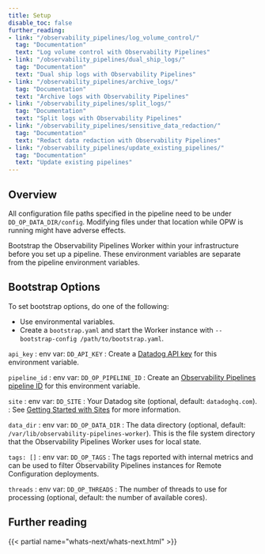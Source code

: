 ```yaml
---
title: Setup
disable_toc: false
further_reading:
- link: "/observability_pipelines/log_volume_control/"
  tag: "Documentation"
  text: "Log volume control with Observability Pipelines"
- link: "/observability_pipelines/dual_ship_logs/"
  tag: "Documentation"
  text: "Dual ship logs with Observability Pipelines"
- link: "/observability_pipelines/archive_logs/"
  tag: "Documentation"
  text: "Archive logs with Observability Pipelines"
- link: "/observability_pipelines/split_logs/"
  tag: "Documentation"
  text: "Split logs with Observability Pipelines"
- link: "/observability_pipelines/sensitive_data_redaction/"
  tag: "Documentation"
  text: "Redact data redaction with Observability Pipelines"
- link: "/observability_pipelines/update_existing_pipelines/"
  tag: "Documentation"
  text: "Update existing pipelines"
---
```


## Overview

<div class="alert alert-warning">All configuration file paths specified in the pipeline need to be under <code>DD_OP_DATA_DIR/config</code>. 
Modifying files under that location while OPW is running might have adverse effects.
</div>

Bootstrap the Observability Pipelines Worker within your infrastructure before you set up a pipeline. These environment variables are separate from the pipeline environment variables.

## Bootstrap Options

To set bootstrap options, do one of the following:
- Use environmental variables.
- Create a `bootstrap.yaml` and start the Worker instance with `--bootstrap-config /path/to/bootstrap.yaml`.

`api_key`
: env var: `DD_API_KEY`
: Create a [Datadog API key][1] for this environment variable.

`pipeline_id`
: env var: `DD_OP_PIPELINE_ID`
: Create an [Observability Pipelines pipeline ID][2] for this environment variable.

`site`
: env var: `DD_SITE`
: Your Datadog site (optional, default: `datadoghq.com`).
: See [Getting Started with Sites][3] for more information.

`data_dir`
: env var: `DD_OP_DATA_DIR`
: The data directory (optional, default: `/var/lib/observability-pipelines-worker`). This is the file system directory that the Observability Pipelines Worker uses for local state.

`tags: []`
: env var: `DD_OP_TAGS`
: The tags reported with internal metrics and can be used to filter Observability Pipelines instances for Remote Configuration deployments.

`threads`
: env var: `DD_OP_THREADS`
: The number of threads to use for processing (optional, default: the number of available cores).

## Further reading

{{< partial name="whats-next/whats-next.html" >}}

[1]: https://app.datadoghq.com/organization-settings/api-keys
[2]: https://app.datadoghq.com/observability-pipelines
[3]: /getting_started/site/
